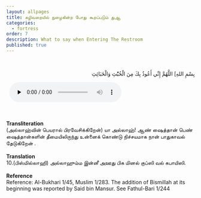 ```yaml
---
layout: allpages
title: கழிவறையில் நுழைகின்ற போது கூறப்படும் துஆ
categories:
  - fortress
order: 7
description: What to say when Entering The Restroom
published: true
---
```


&nbsp;
<div class="arabictext" dir="RTL">

بِسْمِ اللهِ] اللَّهُمَّ إِنِّي أَعُوذُ بِكَ مِنَ الْخُبُْثِ وَالْخَبَائِثِ

</div>
&nbsp;


<audio controls  preload="none">
  <source src="{{ site.baseurl }}/audio/fortress/10.mp3" type="audio/mpeg">
Your browser does not support the audio element.
</audio>


&nbsp;
<div class="duaextra" tabindex="0">
<div><strong>Transliteration</strong></div>
<div class="extra"> (அல்லாஹ்வின் பெயரால் பிரவேசிக்கிறேன்) யா அல்லாஹ்! ஆண் ஷைத்தான் பெண் ஷைத்தான்களின் தீமையிலிருந்து உன்னைக் கொண்டு நிச்சயமாக நான் பாதுகாவல் தேடுகிறேன் .</div>
</div>
&nbsp;
<div class="duaextra" tabindex="0">
<div><strong>Translation</strong></div>
<div class="extra">10.(பிஸ்மில்லாஹி) அல்லாஹும்ம இன்னீ அஊது பிக மினல் குப்ஸி வல் கபாயிஸி.</div>
</div>
&nbsp;
<div class="duaextra" tabindex="0">
<div><strong>Reference</strong></div>
<div class="extra">Reference: Al-Bukhari 1/45, Muslim 1/283. The addition of Bismillah at its beginning was reported by Said bin Mansur. See Fathul-Bari 1/244</div>
</div>
